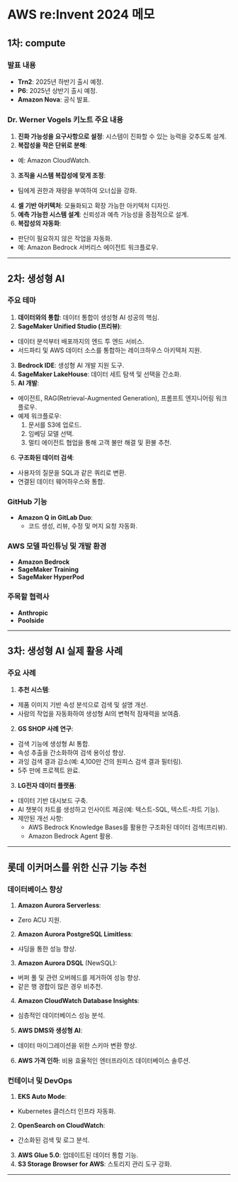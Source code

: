 # AWS re:Invent 2024 메모

## 1차: compute

### 발표 내용
- **Trn2**: 2025년 하반기 출시 예정.
- **P6**: 2025년 상반기 출시 예정.
- **Amazon Nova**: 공식 발표.

### Dr. Werner Vogels 키노트 주요 내용
1. **진화 가능성을 요구사항으로 설정**: 시스템이 진화할 수 있는 능력을 갖추도록 설계.
2. **복잡성을 작은 단위로 분해**:
  - 예: Amazon CloudWatch.
3. **조직을 시스템 복잡성에 맞게 조정**:
  - 팀에게 권한과 재량을 부여하여 오너십을 강화.
4. **셀 기반 아키텍처**: 모듈화되고 확장 가능한 아키텍처 디자인.
5. **예측 가능한 시스템 설계**: 신뢰성과 예측 가능성을 중점적으로 설계.
6. **복잡성의 자동화**:
  - 판단이 필요하지 않은 작업을 자동화.
  - 예: Amazon Bedrock 서버리스 에이전트 워크플로우.

---

## 2차: 생성형 AI

### 주요 테마
1. **데이터와의 통합**: 데이터 통합이 생성형 AI 성공의 핵심.
2. **SageMaker Unified Studio (프리뷰)**:
  - 데이터 분석부터 배포까지의 엔드 투 엔드 서비스.
  - 서드파티 및 AWS 데이터 소스를 통합하는 레이크하우스 아키텍처 지원.
3. **Bedrock IDE**: 생성형 AI 개발 지원 도구.
4. **SageMaker LakeHouse**: 데이터 세트 탐색 및 선택을 간소화.
5. **AI 개발**:
  - 에이전트, RAG(Retrieval-Augmented Generation), 프롬프트 엔지니어링 워크플로우.
  - 예제 워크플로우:
    1. 문서를 S3에 업로드.
    2. 임베딩 모델 선택.
    3. 멀티 에이전트 협업을 통해 고객 불만 해결 및 환불 추천.
6. **구조화된 데이터 검색**:
  - 사용자의 질문을 SQL과 같은 쿼리로 변환.
  - 연결된 데이터 웨어하우스와 통합.

### GitHub 기능
- **Amazon Q in GitLab Duo**:
  - 코드 생성, 리뷰, 수정 및 머지 요청 자동화.

### AWS 모델 파인튜닝 및 개발 환경
- **Amazon Bedrock**
- **SageMaker Training**
- **SageMaker HyperPod**

### 주목할 협력사
- **Anthropic**
- **Poolside**

---

## 3차: 생성형 AI 실제 활용 사례

### 주요 사례
1. **추천 시스템**:
  - 제품 이미지 기반 속성 분석으로 검색 및 설명 개선.
  - 사람의 작업을 자동화하여 생성형 AI의 변혁적 잠재력을 보여줌.
2. **GS SHOP 사례 연구**:
  - 검색 기능에 생성형 AI 통합.
  - 속성 추출을 간소화하여 검색 용이성 향상.
  - 과잉 검색 결과 감소(예: 4,100만 건의 원피스 검색 결과 필터링).
  - 5주 만에 프로젝트 완료.
3. **LG전자 데이터 플랫폼**:
  - 데이터 기반 대시보드 구축.
  - AI 챗봇이 차트를 생성하고 인사이트 제공(예: 텍스트-SQL, 텍스트-차트 기능).
  - 제안된 개선 사항:
    - AWS Bedrock Knowledge Bases를 활용한 구조화된 데이터 검색(프리뷰).
    - Amazon Bedrock Agent 활용.

---

## 롯데 이커머스를 위한 신규 기능 추천

### 데이터베이스 향상
1. **Amazon Aurora Serverless**:
  - Zero ACU 지원.
2. **Amazon Aurora PostgreSQL Limitless**:
  - 샤딩을 통한 성능 향상.
3. **Amazon Aurora DSQL** (NewSQL):
  - 버퍼 풀 및 관련 오버헤드를 제거하여 성능 향상.
  - 같은 행 경합이 많은 경우 비추천.
4. **Amazon CloudWatch Database Insights**:
  - 심층적인 데이터베이스 성능 분석.
5. **AWS DMS와 생성형 AI**:
  - 데이터 마이그레이션을 위한 스키마 변환 향상.
6. **AWS 가격 인하**: 비용 효율적인 엔터프라이즈 데이터베이스 솔루션.

### 컨테이너 및 DevOps
1. **EKS Auto Mode**:
  - Kubernetes 클러스터 인프라 자동화.
2. **OpenSearch on CloudWatch**:
  - 간소화된 검색 및 로그 분석.
3. **AWS Glue 5.0**: 업데이트된 데이터 통합 기능.
4. **S3 Storage Browser for AWS**: 스토리지 관리 도구 강화.

---
